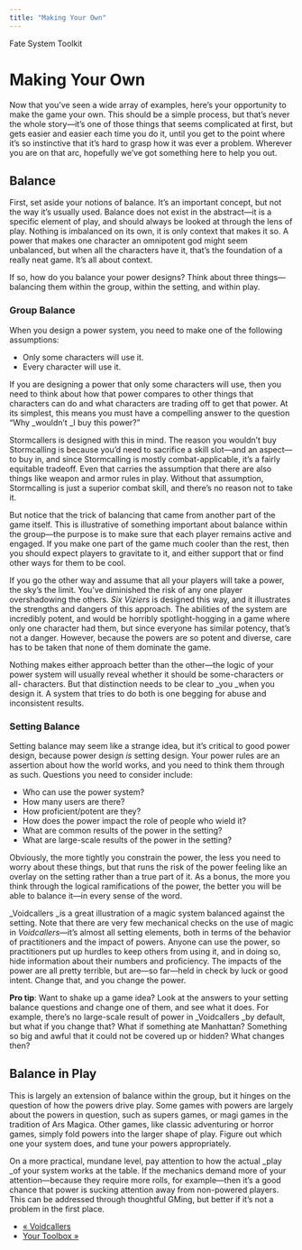 ```yaml
---
title: "Making Your Own"
---
```

    
Fate System Toolkit

#  Making Your Own

Now that you’ve seen a wide array of examples, here’s your opportunity to make
the game your own. This should be a simple process, but that’s never the whole
story—it’s one of those things that seems complicated at first, but gets
easier and easier each time you do it, until you get to the point where it’s
so instinctive that it’s hard to grasp how it was ever a problem. Wherever you
are on that arc, hopefully we’ve got something here to help you out.

## Balance

First, set aside your notions of balance. It’s an important concept, but not
the way it’s usually used. Balance does not exist in the abstract—it is a
specific element of play, and should always be looked at through the lens of
play. Nothing is imbalanced on its own, it is only context that makes it so. A
power that makes one character an omnipotent god might seem unbalanced, but
when all the characters have it, that’s the foundation of a really neat game.
It’s all about context.

If so, how do you balance your power designs? Think about three
things—balancing them within the group, within the setting, and within play.

### Group Balance

When you design a power system, you need to make one of the following
assumptions:

  * Only some characters will use it.
  * Every character will use it.

If you are designing a power that only some characters will use, then you need
to think about how that power compares to other things that characters can do
and what characters are trading off to get that power. At its simplest, this
means you must have a compelling answer to the question “Why _wouldn’t _I buy
this power?”

Stormcallers is designed with this in mind. The reason you wouldn’t buy
Stormcalling is because you’d need to sacrifice a skill slot—and an aspect—to
buy in, and since Stormcalling is mostly combat-applicable, it’s a fairly
equitable tradeoff. Even that carries the assumption that there are also
things like weapon and armor rules in play. Without that assumption,
Stormcalling is just a superior combat skill, and there’s no reason not to
take it.

But notice that the trick of balancing that came from another part of the game
itself. This is illustrative of something important about balance within the
group—the purpose is to make sure that each player remains active and engaged.
If you make one part of the game much cooler than the rest, then you should
expect players to gravitate to it, and either support that or find other ways
for them to be cool.

If you go the other way and assume that all your players will take a power,
the sky’s the limit. You’ve diminished the risk of any one player
overshadowing the others. _Six Viziers_ is designed this way, and it
illustrates the strengths and dangers of this approach. The abilities of the
system are incredibly potent, and would be horribly spotlight-hogging in a
game where only one character had them, but since everyone has similar
potency, that’s not a danger. However, because the powers are so potent and
diverse, care has to be taken that none of them dominate the game.

Nothing makes either approach better than the other—the logic of your power
system will usually reveal whether it should be some-characters or all-
characters. But that distinction needs to be clear to _you _when you design
it. A system that tries to do both is one begging for abuse and inconsistent
results.

### Setting Balance

Setting balance may seem like a strange idea, but it’s critical to good power
design, because power design _is_ setting design. Your power rules are an
assertion about how the world works, and you need to think them through as
such. Questions you need to consider include:

  * Who can use the power system?
  * How many users are there?
  * How proficient/potent are they?
  * How does the power impact the role of people who wield it?
  * What are common results of the power in the setting?
  * What are large-scale results of the power in the setting?

Obviously, the more tightly you constrain the power, the less you need to
worry about these things, but that runs the risk of the power feeling like an
overlay on the setting rather than a true part of it. As a bonus, the more you
think through the logical ramifications of the power, the better you will be
able to balance it—in every sense of the word.

_Voidcallers _is a great illustration of a magic system balanced against the
setting. Note that there are very few mechanical checks on the use of magic in
_Voidcallers_—it’s almost all setting elements, both in terms of the behavior
of practitioners and the impact of powers. Anyone can use the power, so
practitioners put up hurdles to keep others from using it, and in doing so,
hide information about their numbers and proficiency. The impacts of the power
are all pretty terrible, but are—so far—held in check by luck or good intent.
Change that, and you change the power.

**Pro tip**: Want to shake up a game idea? Look at the answers to your setting balance questions and change one of them, and see what it does. For example, there’s no large-scale result of power in _Voidcallers _by default, but what if you change that? What if something ate Manhattan? Something so big and awful that it could not be covered up or hidden? What changes then?

## Balance in Play

This is largely an extension of balance within the group, but it hinges on the
question of how the powers drive play. Some games with powers are largely
about the powers in question, such as supers games, or magi games in the
tradition of Ars Magica. Other games, like classic adventuring or horror
games, simply fold powers into the larger shape of play. Figure out which one
your system does, and tune your powers appropriately.

On a more practical, mundane level, pay attention to how the actual _play _of
your system works at the table. If the mechanics demand more of your
attention—because they require more rolls, for example—then it’s a good chance
that power is sucking attention away from non-powered players. This can be
addressed through thoughtful GMing, but better if it’s not a problem in the
first place.

  * [« Voidcallers](/fate-system-toolkit/voidcallers)
  * [Your Toolbox »](/fate-system-toolkit/your-toolbox)


